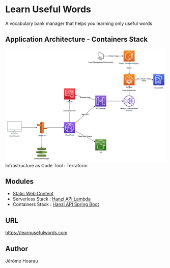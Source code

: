 # Learn Useful Words
A vocabulary bank manager that helps you learning only useful words

## Application Architecture - Containers Stack
![application_architecture](/misc/application_architecture_containers.png)
Infrastructure as Code Tool : Terraform

## Modules
* [Static Web Content](https://github.com/Jayrome974/hanzi_ui)
* Serverless Stack : [Hanzi API Lambda](https://github.com/Jayrome974/hanzi_api_serverless)
* Containers Stack : [Hanzi API Spring Boot](https://github.com/Jayrome974/hanzi_springmvc)

## URL
https://learnusefulwords.com

## Author
Jérôme Hoarau
